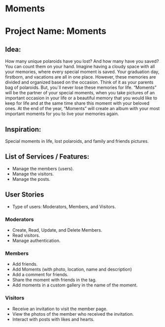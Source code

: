 # Moments 
# Project Name: Moments

## Idea:
How many unique polaroids have you lost? And how many have you saved? You can count them on your hand. 
Imagine having a cloudy space with all your memories, where every special moment is saved. Your graduation day, firstborn, and vacations are all in one place. However, these memories are divided and organized based on the occasion. Think of it as your parents bag of polaroids. But, you`ll never lose these memories for life. “Moments” will be the partner of your special moments, when you take pictures of an important occasion in your life or a beautiful memory that you would like to keep for life and at the same time share this moment with your beloved ones. At the end of the year, “Moments” will create an album with your most important moments for you to live your memories again.


## Inspiration:
Special moments in life, lost polaroids, and family and friends pictures. 


## List of Services / Features:

- Manage the members (users).
- Manage the visitors.
- Manage the posts.


## User Stories
- Type of users: Moderators, Members, and Visitors.

### Moderators

- Create, Read, Update, and Delete Members.
- Read visitors.
- Manage authentication.


### Members

- Add friends.
- Add Moments (with photo, location, name and description)
- Add a comment for friends.
- Share the moment with friends in the tag.
- Add moments in a custom gallery in the name of the moment.


### Visitors

- Receive an invitation to visit the member page.
- View the photos of the member who received the invitation.
- Interact with posts with likes and hearts.

